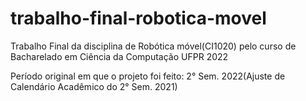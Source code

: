 # trabalho-final-robotica-movel
Trabalho Final da disciplina de Robótica móvel(CI1020) pelo curso de Bacharelado em Ciência da Computação UFPR 2022 

Período original em que o projeto foi feito: 2° Sem. 2022(Ajuste de Calendário Acadêmico do 2° Sem. 2021)
